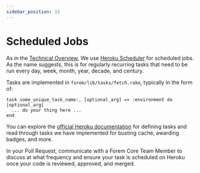 ```yaml
---
sidebar_position: 15
---
```


# Scheduled Jobs

As in the [Technical Overview](/technical-overview), We use
[Heroku Scheduler](https://devcenter.heroku.com/articles/scheduler) for
scheduled jobs. As the name suggests, this is for regularly recurring tasks that
need to be run every day, week, month, year, decade, and century.

Tasks are implemented in `forem/lib/tasks/fetch.rake`, typically in the form of:

```
task some_unique_task_name:, [optional_arg] => :environment do |optional_arg|
  ... do your thing here ...
end
```

You can explore the
[official Heroku documentation](https://devcenter.heroku.com/articles/scheduler#defining-tasks)
for defining tasks and read through tasks we have implemented for busting cache,
awarding badges, and more.

In your Pull Request, communicate with a Forem Core Team Member to discuss at
what frequency and ensure your task is scheduled on Heroku once your code is
reviewed, approved, and merged.
